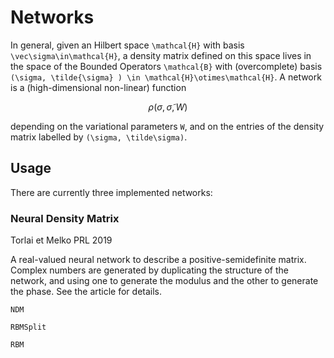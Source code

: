 # Networks

In general, given an Hilbert space ``\mathcal{H}`` with basis ``\vec\sigma\in\mathcal{H}``, a density matrix defined on this space lives in the space of the Bounded Operators ``\mathcal{B}`` with (overcomplete) basis ``(\sigma, \tilde{\sigma} ) \in \mathcal{H}\otimes\mathcal{H}``.  A network is a (high-dimensional non-linear) function

```math
\rho(\sigma, \tilde\sigma, W)
```
depending on the variational parameters ``W``, and on the entries of the density matrix labelled by ``(\sigma, \tilde\sigma)``.

## Usage
There are currently three implemented networks:

### Neural Density Matrix
Torlai et Melko PRL 2019

A real-valued neural network to describe a positive-semidefinite matrix. Complex numbers are generated by duplicating the structure of the network, and using one to generate the modulus and the other to generate the phase. See the article for details.

```@docs
NDM
```

```@docs
RBMSplit
```

```@docs
RBM
```
